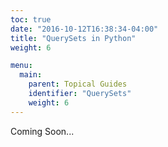 ```yaml
---
toc: true
date: "2016-10-12T16:38:34-04:00"
title: "QuerySets in Python"
weight: 6

menu:
  main:
    parent: Topical Guides
    identifier: "QuerySets"
    weight: 6
---
```


Coming Soon...
